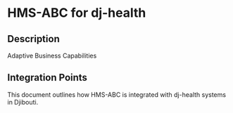 # HMS-ABC for dj-health

## Description

Adaptive Business Capabilities

## Integration Points

This document outlines how HMS-ABC is integrated with dj-health systems in Djibouti.
